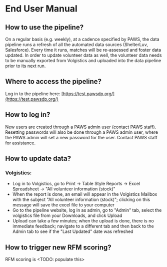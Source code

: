 # End User Manual

## How to use the pipeline?

On a regular basis (e.g. weekly), at a cadence specified by PAWS, the data pipeline runs a refresh of all the automated data sources (ShelterLuv, Salesforce). Every time it runs, matches will be re-assessed and foster data updated. In order to update volunteer data as well, the volunteer data needs to be manually exported from Volgistics and uploaded into the data pipeline prior to its next run.

## Where to access the pipeline?

Log in to the pipeline here: [https://test.pawsdp.org/](https://test.pawsdp.org/)

## How to log in?

New users are created through a PAWS admin user (contact PAWS staff). Resetting passwords will also be done through a PAWS admin user, where the PAWS admin will set a new password for the user. Contact PAWS staff for assistance.

## How to update data?



### Volgistics:

* Log in to Volgistics, go to Print -> Table Style Reports -> Excel Spreadsheet -> "All volunteer information (stock)"
* When the report is done, an email will appear in the Volgistics Mailbox with the subject "All volunteer information (stock)"; clicking on this message will save the excel file to your computer
* Go to the pipeline website, log in as admin, go to "Admin" tab, select the volgistics file from your Downloads, and click Upload
* Upload can take a few minutes; when the upload is done, there is no immediate feedback; navigate to a different tab and then back to the Admin tab to see if the "Last Updated" date was refreshed

## How to trigger new RFM scoring?

RFM scoring is \<TODO: populate this>
